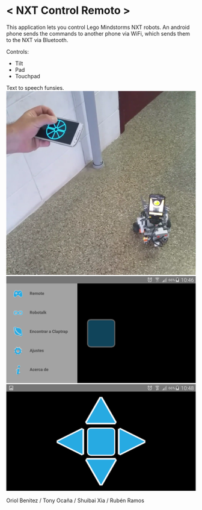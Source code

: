 # < NXT Control Remoto >
This application lets you control Lego Mindstorms NXT robots.
An android phone sends the commands to another phone via WiFi, which sends them to the NXT via Bluetooth.

Controls:
  - Tilt
  - Pad
  - Touchpad

Text to speech funsies.
![Robot](/ConnectTest/1.png?raw=true "Look how cute he is")
![UI](/ConnectTest/2.png?raw=true "Drawer options")
![Pad](/ConnectTest/3.png?raw=true "Pad example")


Oriol Benitez / Tony Ocaña / Shuibai Xia / Rubén Ramos
